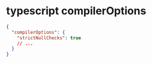 # typescript compilerOptions

```json
{
  "compilerOptions": {
    "strictNullChecks": true
    // ...
  }
}
```
